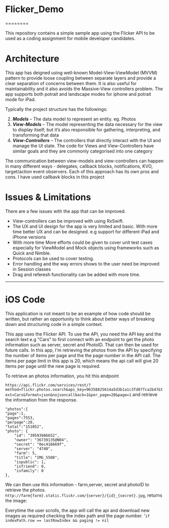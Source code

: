 # Flicker_Demo
========

This repository contains a simple sample app using the Flicker API to be used as a coding assignment for mobile developer candidates.


# Architecture

This app has deigned using well-known Model-View-ViewModel (MVVM) pattern to provide loose coupling between separate layers and provide a clear separation of concerns between them. It is also useful for maintainability and it also avoids the Massive-View controllers problem.
The app supports both potrait and landscape modes for iphone and potrait mode for iPad.

Typically the project structure has the followings:  

2.    ***Models*** – The data model to represent an entity. eg. Photos  
3.    ***View-Models*** – The model representing the data necessary for the view to display itself; but it’s also responsible for gathering, interpreting, and transforming that data
4.    ***View-Controllers*** – The controllers that directly interact with the UI and manage the UI state. The code for Views and View-Controllers have similar goals and they are commonly categorised into one category  

The communication between view-models and view-controllers can happen in many different ways - delegates, callback blocks, notifications, KVO, target/action event observers. Each of this approach has its own pros and cons. I have used callbavk blocks in this project

# Issues & Limitations
There are a few issues with the app that can be improved.
* View-controllers can be improved with using RxSwift.
* The UX and UI design for the app is very limited and basic. With more time better UX and can be designed. e.g support for different iPad and iPhone versions
* With more time More efforts could be given to cover unit test cases especially for ViewModel and Mock objects using frameworks such as Quick and Nimble.
* Protocols can be used to cover testing.
* Error handling and the way errors shows to the user need be improved in  Session classes
* Drag and referesh functionality can be added with more time.

---
# iOS Code

This application is not meant to be an example of how code should be written, but rather an opportunity to think about better ways of breaking down and structuring code in a simple context.


This app uses the Flicker API. To use the API, you need the API key and the search text e.g "Cars" to first connect with an endpoint to get the photo information such as server, secret and PhotoID. That  can then be used for future calls.
In this app, I'm retrieving the photos from the API by specifying the number of items per page and the the page number in the API call. The items per page limit in this app is 20, which means the api call will give 20 items per page until the new page is required.

To retrieve an photos information, you hit this endpoint

`https://api.flickr.com/services/rest/?method=flickr.photos.search&api_key=96358825614a5d3b1a1c3fd87fca2b47&text=Cars&format=json&nojsoncallback=1&per_page=20&page=1` and retrieve the information from the response. 

```
"photos":{
"page":1,
"pages":7553,
"perpage":20,
"total":"151052",
"photo": {
    "id": "39593986652",
    "owner": "36739135@N04",
    "secret": "0ec416669f",
    "server": "4740",
    "farm": 5,
    "title": "IMG_5508",
    "ispublic": 1,
    "isfriend": 0,
    "isfamily": 0
},
```

We can then use this information - farm,server, secret and photoID to retrieve the photos.  `http://farm{farm}.static.flickr.com/{server}/{id}_{secret}.jpg`, returns the image:

Everytime the user scrolls, the app will call the api and download new images as required  checking the index path and the page number. 
'```if indexPath.row == lastRowIndex && paging != nil ```

